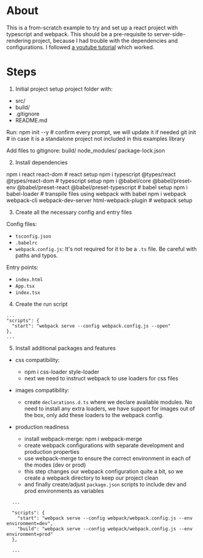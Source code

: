 # About
This is a from-scratch example to try and set up a react project with typescript and webpack. This should be a pre-requisite to server-side-rendering project, because I had trouble with the dependencies and configurations. I followed [a youtube tutorial](https://www.youtube.com/watch?v=Elpu7CIuqjY&list=PLC3y8-rFHvwiWPS2RO3BKotLRfgg_8WEo) which worked.

# Steps

1. Initial project setup
project folder with:
  - src/
  - build/
  - .gitignore
  - README.md

  Run:
    npm init --y      # confirm every prompt, we will update it if needed
    git init          # in case it is a standalone project not included in this examples library
  
  Add files to gitignore:
    build/
    node_modules/
    package-lock.json

2. Install dependencies

  npm i react react-dom                                                               # react setup
  npm i typescript @types/react @types/react-dom                                      # typescript setup
  npm i @babel/core @babel/preset-env @babel/preset-react @babel/preset-typescript    # babel setup
  npm i babel-loader                                                                  # transpile files using webpack with babel
  npm i webpack webpack-cli webpack-dev-server html-webpack-plugin                    # webpack setup

3. Create all the necessary config and entry files

Config files:
- `tsconfig.json`
- `.babelrc`
- `webpack.config.js`: It's not required for it to be a `.ts` file. Be careful with paths and typos.

Entry points:
- `index.html`
- `App.tsx`
- `index.tsx`

4. Create the run script
  ```
  ...
  "scripts": {
    "start": "webpack serve --config webpack.config.js --open"
  },
  ...
  ```

5. Install additional packages and features

- css compatibility: 
  - npm i css-loader style-loader
  - next we need to instruct webpack to use loaders for css files

- images compatibility:
  - create `declarations.d.ts` where we declare available modules. No need to install any extra loaders, we have support for images out of the box, only add these loaders to the webpack config.


- production readiness
  - install webpack-merge: npm i webpack-merge
  - create webpack configurations with separate development and production properties
  - use webpack-merge to ensure the correct environment in each of the modes (dev or prod)
  - this step changes our webpack configuration quite a bit, so we create a webpack directory to keep our project clean
  - and finally create/adjust `package.json` scripts to include dev and prod environments as variables

```
  ...
  
  "scripts": {
    "start": "webpack serve --config webpack/webpack.config.js --env environment=dev",
    "build": "webpack serve --config webpack/webpack.config.js --env environment=prod"
  },

  ...
  ```